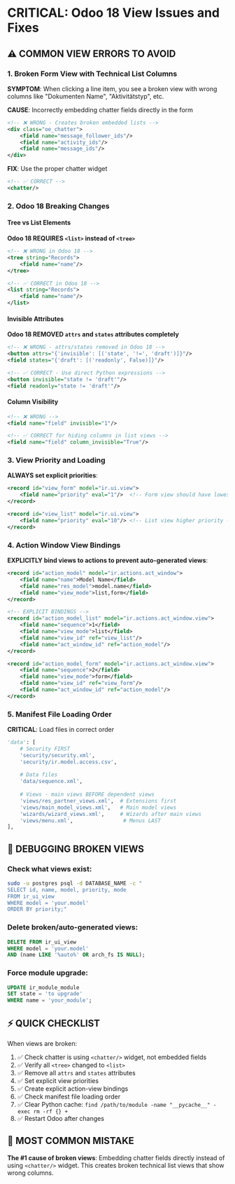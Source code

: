 # CRITICAL: Odoo 18 View Issues and Fixes

## ⚠️ COMMON VIEW ERRORS TO AVOID

### 1. Broken Form View with Technical List Columns
**SYMPTOM**: When clicking a line item, you see a broken view with wrong columns like "Dokumenten Name", "Aktivitätstyp", etc.

**CAUSE**: Incorrectly embedding chatter fields directly in the form
```xml
<!-- ❌ WRONG - Creates broken embedded lists -->
<div class="oe_chatter">
    <field name="message_follower_ids"/>
    <field name="activity_ids"/>
    <field name="message_ids"/>
</div>
```

**FIX**: Use the proper chatter widget
```xml
<!-- ✅ CORRECT -->
<chatter/>
```

### 2. Odoo 18 Breaking Changes

#### Tree vs List Elements
**Odoo 18 REQUIRES `<list>` instead of `<tree>`**
```xml
<!-- ❌ WRONG in Odoo 18 -->
<tree string="Records">
    <field name="name"/>
</tree>

<!-- ✅ CORRECT in Odoo 18 -->
<list string="Records">
    <field name="name"/>
</list>
```

#### Invisible Attributes
**Odoo 18 REMOVED `attrs` and `states` attributes completely**
```xml
<!-- ❌ WRONG - attrs/states removed in Odoo 18 -->
<button attrs="{'invisible': [('state', '!=', 'draft')]}"/>
<field states="{'draft': [('readonly', False)]}"/>

<!-- ✅ CORRECT - Use direct Python expressions -->
<button invisible="state != 'draft'"/>
<field readonly="state != 'draft'"/>
```

#### Column Visibility
```xml
<!-- ❌ WRONG -->
<field name="field" invisible="1"/>

<!-- ✅ CORRECT for hiding columns in list views -->
<field name="field" column_invisible="True"/>
```

### 3. View Priority and Loading

**ALWAYS set explicit priorities**:
```xml
<record id="view_form" model="ir.ui.view">
    <field name="priority" eval="1"/>  <!-- Form view should have lowest priority -->
</record>

<record id="view_list" model="ir.ui.view">
    <field name="priority" eval="10"/> <!-- List view higher priority -->
</record>
```

### 4. Action Window View Bindings

**EXPLICITLY bind views to actions to prevent auto-generated views**:
```xml
<record id="action_model" model="ir.actions.act_window">
    <field name="name">Model Name</field>
    <field name="res_model">model.name</field>
    <field name="view_mode">list,form</field>
</record>

<!-- EXPLICIT BINDINGS -->
<record id="action_model_list" model="ir.actions.act_window.view">
    <field name="sequence">1</field>
    <field name="view_mode">list</field>
    <field name="view_id" ref="view_list"/>
    <field name="act_window_id" ref="action_model"/>
</record>

<record id="action_model_form" model="ir.actions.act_window.view">
    <field name="sequence">2</field>
    <field name="view_mode">form</field>
    <field name="view_id" ref="view_form"/>
    <field name="act_window_id" ref="action_model"/>
</record>
```

### 5. Manifest File Loading Order

**CRITICAL**: Load files in correct order
```python
'data': [
    # Security FIRST
    'security/security.xml',
    'security/ir.model.access.csv',
    
    # Data files
    'data/sequence.xml',
    
    # Views - main views BEFORE dependent views
    'views/res_partner_views.xml',  # Extensions first
    'views/main_model_views.xml',   # Main model views
    'wizards/wizard_views.xml',     # Wizards after main views
    'views/menu.xml',                # Menus LAST
],
```

## 🔧 DEBUGGING BROKEN VIEWS

### Check what views exist:
```bash
sudo -u postgres psql -d DATABASE_NAME -c "
SELECT id, name, model, priority, mode 
FROM ir_ui_view 
WHERE model = 'your.model' 
ORDER BY priority;"
```

### Delete broken/auto-generated views:
```sql
DELETE FROM ir_ui_view 
WHERE model = 'your.model' 
AND (name LIKE '%auto%' OR arch_fs IS NULL);
```

### Force module upgrade:
```sql
UPDATE ir_module_module 
SET state = 'to upgrade' 
WHERE name = 'your_module';
```

## ⚡ QUICK CHECKLIST

When views are broken:
1. ✅ Check chatter is using `<chatter/>` widget, not embedded fields
2. ✅ Verify all `<tree>` changed to `<list>` 
3. ✅ Remove all `attrs` and `states` attributes
4. ✅ Set explicit view priorities
5. ✅ Create explicit action-view bindings
6. ✅ Check manifest file loading order
7. ✅ Clear Python cache: `find /path/to/module -name "__pycache__" -exec rm -rf {} +`
8. ✅ Restart Odoo after changes

## 🚨 MOST COMMON MISTAKE

**The #1 cause of broken views**: Embedding chatter fields directly instead of using `<chatter/>` widget. This creates broken technical list views that show wrong columns.